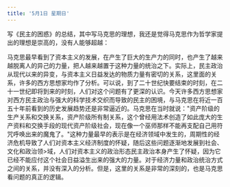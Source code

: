 ```yaml
---
title: '5月1日 星期日'
---
```


写《民主的困惑》的总结，其中写马克思的理想，我还是觉得马克思作为哲学家提出的理想是崇高的，没有人能够超越：

马克思最早看到了资本主义的发展，在产生了巨大的生产力的同时，也产生了越来越脱离人的异己的力量，把人越来越置于这种力量的统治之下。实际上，民主政治从现代以来的异变，与资本主义日益发达的物质力量有密切的关系，这里面的关系，许多的西方思想家均作了分析。可以说，到了二十世纪快要结束的时刻，在二十一世纪即将到来的时刻，人们对这个问题有了更深的认识。今天许多西方思想家对西方民主政治与强大的科学技术交织而导致的民主的困境，与马克思在将近一百五十年前看到的历史发展趋势还是非常逼近的。马克思在当时就说："资产阶级的生产关系和交换关系，资产阶级所有制关系，这个曾经用法术创造了如此庞大的生产资料和交换手段的现代资产阶级社会，现在像一个巫师那样不能再支配自己用符咒呼唤出来的魔鬼了。"这种力量最早的表示是在经济领域中发生的，周期性的经济危机导致了人们对资本主义经济制度的怀疑，随后这些问题逐渐地发展到社会、文化和政治领>域，人们对资本主义的政治形态民主政治本身产生了怀疑，因为它已经不能应付这个社会日益溢生出来的强大的力量。对于经济力量和政治统治方式之间的关系，并没有深入的分析。但是，这里的关系是非常的深刻的，也是马克思看问题的真正的逻辑。


